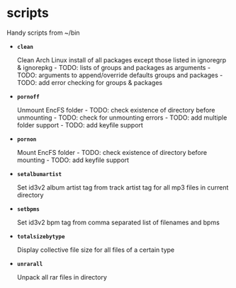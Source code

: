 # scripts
Handy scripts from ~/bin

 * **`clean`**
 
    Clean Arch Linux install of all packages except those listed in ignoregrp & ignorepkg
        - TODO: lists of groups and packages as arguments
        - TODO: arguments to append/override defaults groups and packages
        - TODO: add error checking for groups & packages

 * **`pornoff`**

    Unmount EncFS folder
        - TODO: check existence of directory before unmounting
        - TODO: check for unmounting errors
        - TODO: add multiple folder support
        - TODO: add keyfile support

 * **`pornon`**

    Mount EncFS folder
        - TODO: check existence of directory before mounting
        - TODO: add keyfile support

 * **`setalbumartist`**

    Set id3v2 album artist tag from track artist tag for all mp3 files in current directory

 * **`setbpms`**

    Set id3v2 bpm tag from comma separated list of filenames and bpms

 * **`totalsizebytype`**

    Display collective file size for all files of a certain type

 * **`unrarall`**

    Unpack all rar files in directory
